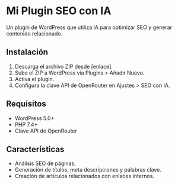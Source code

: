# Mi Plugin SEO con IA
Un plugin de WordPress que utiliza IA para optimizar SEO y generar contenido relacionado.

## Instalación
1. Descarga el archivo ZIP desde [enlace].
2. Sube el ZIP a WordPress vía Plugins > Añadir Nuevo.
3. Activa el plugin.
4. Configura la clave API de OpenRouter en Ajustes > SEO con IA.

## Requisitos
- WordPress 5.0+
- PHP 7.4+
- Clave API de OpenRouter

## Características
- Análisis SEO de páginas.
- Generación de títulos, meta descripciones y palabras clave.
- Creación de artículos relacionados con enlaces internos.